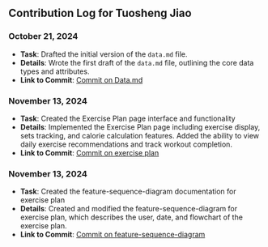 ## Contribution Log for Tuosheng Jiao

### October 21, 2024
- **Task**: Drafted the initial version of the `data.md` file.
- **Details**: Wrote the first draft of the `data.md` file, outlining the core data types and attributes.
- **Link to Commit**: [Commit on Data.md](https://github.com/tjfrench24/team-3-project/blob/main/team/m2/data.md)

### November 13, 2024
- **Task**: Created the Exercise Plan page interface and functionality
- **Details**: Implemented the Exercise Plan page including exercise display, sets tracking, and calorie calculation features. Added the ability to view daily exercise recommendations and track workout completion.
- **Link to Commit**: [Commit on exercise plan](https://github.com/tjfrench24/team-3-project/commit/761804cf81b400967cae96f38e22bf3716032d61)

### November 13, 2024
- **Task**: Created the feature-sequence-diagram documentation for exercise plan
- **Details**: Created and modified the feature-sequence-diagram for exercise plan, which describes the user, date, and flowchart of the exercise plan.
- **Link to Commit**: [Commit on feature-sequence-diagram](https://github.com/tjfrench24/team-3-project/blob/main/team/m3/tuosheng-jiao/feature-sequence-diagram.md)
